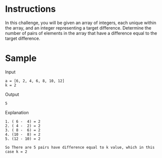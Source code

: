 # Instructions
In this challenge, you will be given an array of integers, each unique within the array, and an integer representing a target difference. Determine the number of pairs of elements in the array that have a difference equal to the target difference.  

# Sample
Input
```
a = [6, 2, 4, 6, 8, 10, 12]
k = 2
```
Output
```
5
```
Explanation
```
1. ( 6 -  4) = 2
2. ( 4 -  2) = 2
3. ( 8 -  6) = 2
4. (10 -  8) = 2
5. (12 - 10) = 2

So There are 5 pairs have difference equal to k value, which in this case k = 2
```